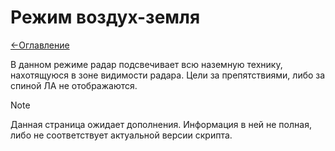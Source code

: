 # Режим воздух-земля

[<-Оглавление](https://github.com/d7KrEoL/avionics/blob/main/Readme/Wiki/WIKI.md)

В данном режиме радар подсвечивает всю наземную технику, нахотящуюся в зоне видимости радара. Цели за препятствиями, либо за спиной ЛА не отображаются.

> [!NOTE]
> Данная страница ожидает дополнения. Информация в ней не полная, либо не соответствует актуальной версии скрипта.
